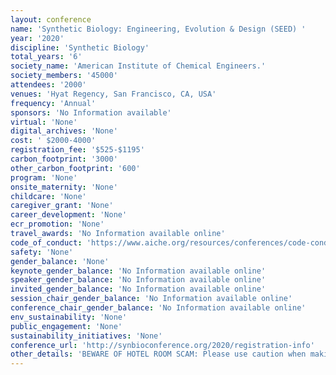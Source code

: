 ```yaml
---
layout: conference 
name: 'Synthetic Biology: Engineering, Evolution & Design (SEED) '
year: '2020'
discipline: 'Synthetic Biology'
total_years: '6'
society_name: 'American Institute of Chemical Engineers.'
society_members: '45000'
attendees: '2000'
venues: 'Hyat Regency, San Francisco, CA, USA'
frequency: 'Annual'
sponsors: 'No Information available'
virtual: 'None'
digital_archives: 'None'
cost: ' $2000-4000'
registration_fee: '$525-$1195'
carbon_footprint: '3000'
other_carbon_footprint: '600'
program: 'None'
onsite_maternity: 'None'
childcare: 'None'
caregiver_grant: 'None'
career_development: 'None'
ecr_promotion: 'None'
travel_awards: 'No Information available online'
code_of_conduct: 'https://www.aiche.org/resources/conferences/code-conduct'
safety: 'None'
gender_balance: 'None'
keynote_gender_balance: 'No Information available online'
speaker_gender_balance: 'No Information available online'
invited_gender_balance: 'No Information available online'
session_chair_gender_balance: 'No Information available online'
conference_chair_gender_balance: 'No Information available online'
env_sustainability: 'None'
public_engagement: 'None'
sustainability_initiatives: 'None'
conference_url: 'http://synbioconference.org/2020/registration-info'
other_details: 'BEWARE OF HOTEL ROOM SCAM: Please use caution when making travel arrangement and researching information about the conference.  '
---
```

